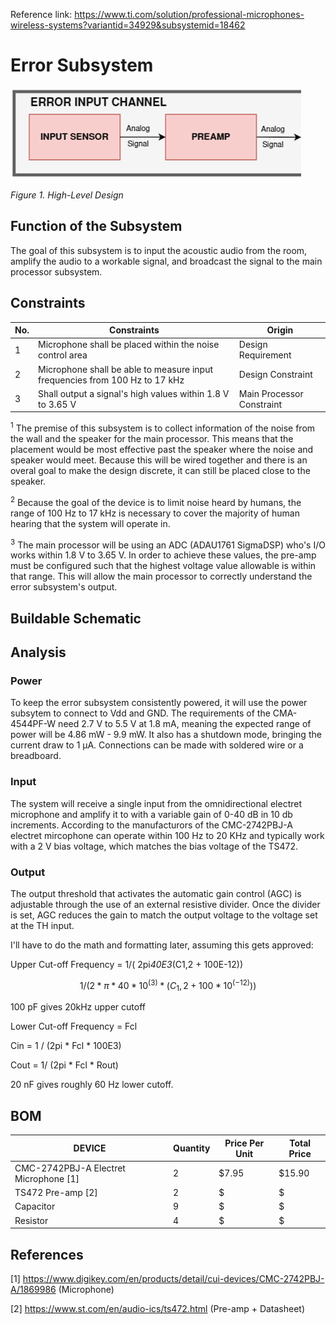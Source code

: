Reference link: https://www.ti.com/solution/professional-microphones-wireless-systems?variantid=34929&subsystemid=18462


# Error Subsystem
<img src="/Documentation/Images/Error/High_Level.png" alt="High Level Design">

*Figure 1. High-Level Design*

## Function of the Subsystem
The goal of this subsystem is to input the acoustic audio from the room, amplify the audio to a workable signal, and broadcast the signal to the main processor subsystem.

## Constraints
| No. | Constraints                                                                 | Origin                    |
|-----|-----------------------------------------------------------------------------|---------------------------|
| 1   | Microphone shall be placed within the noise control area                    | Design Requirement        |
| 2   | Microphone shall be able to measure input frequencies from 100 Hz to 17 kHz | Design Constraint         |
| 3   | Shall output a signal's high values within  1.8 V to 3.65 V                 | Main Processor Constraint |

<sup>1</sup> The premise of this subsystem is to collect information of the noise from the wall and the speaker for the main processor. This means that the placement would be most effective past the speaker where the noise and speaker would meet. Because this will be wired together and there is an overal goal to make the design discrete, it can still be placed close to the speaker.

<sup>2</sup> Because the goal of the device is to limit noise heard by humans, the range of 100 Hz to 17 kHz is necessary to cover the majority of human hearing that the system will operate in.  

<sup>3</sup> The main processor will be using an ADC (ADAU1761 SigmaDSP) who's I/O works within 1.8 V to 3.65 V. In order to achieve these values, the pre-amp must be configured such that the highest voltage value allowable is within that range. This will allow the main processor to correctly understand the error subsystem's output.

## Buildable Schematic
 
## Analysis

### Power
To keep the error subsystem consistently powered, it will use the power subsytem to connect to Vdd and GND. The requirements of the CMA-4544PF-W need 2.7 V to 5.5 V at 1.8 mA, meaning the expected range of power will be 4.86 mW - 9.9 mW. It also has a shutdown mode, bringing the current draw to 1 µA. Connections can be made with soldered wire or a breadboard. 

### Input
The system will receive a single input from the omnidirectional electret microphone and amplify it to with a variable gain of 0-40 dB in 10 db increments.
According to the manufacturors of the CMC-2742PBJ-A electret mircophone can operate within 100 Hz to 20 KHz and typically work with a 2 V bias voltage, which matches the bias voltage of the TS472. 


### Output
The output threshold that activates the automatic gain control (AGC) is adjustable through the use of an external resistive divider. Once the divider is set, AGC reduces the gain to match the output voltage to the voltage set at the TH input.

I'll have to do the math and formatting later, assuming this gets approved: 

Upper Cut-off Frequency = 1/( 2pi*40E3*(C1,2 + 100E-12))
``` math
 1/(2*π * 40*10^(3)*(C_1,2 + 100*10^(-12)))
```
100 pF gives 20kHz upper cutoff

Lower Cut-off Frequency = Fcl

Cin = 1 / (2pi * Fcl * 100E3)

Cout = 1/ (2pi * Fcl * Rout)

20 nF gives roughly 60 Hz lower cutoff. 

## BOM
| DEVICE                                               | Quantity | Price Per Unit | Total Price |
|------------------------------------------------------|----------|----------------|-------------|
| CMC-2742PBJ-A Electret Microphone [1]                | 2        | $7.95          | $15.90      |
| TS472 Pre-amp [2]                | 2        | $          | $      |
| Capacitor                | 9        | $          | $      |
| Resistor                 | 4        | $          | $      |


## References
[1] https://www.digikey.com/en/products/detail/cui-devices/CMC-2742PBJ-A/1869986 (Microphone)

[2] https://www.st.com/en/audio-ics/ts472.html (Pre-amp + Datasheet)
